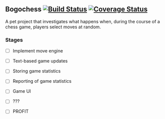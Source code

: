 ## Bogochess [![Build Status](https://travis-ci.org/jsec/bogochess.svg?branch=master)](https://travis-ci.org/jsec/bogochess) [![Coverage Status](https://coveralls.io/repos/github/jsec/bogochess/badge.svg?branch=master)](https://coveralls.io/github/jsec/bogochess?branch=master)

A pet project that investigates what happens when, during the course of a chess game, players select moves at random.

### Stages
- [ ] Implement move engine
- [ ] Text-based game updates
- [ ] Storing game statistics
- [ ] Reporting of game statistics
- [ ] Game UI
- [ ] ???
- [ ] PROFIT

